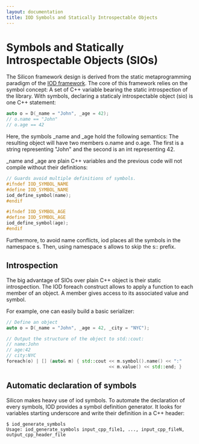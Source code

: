 ```yaml
---
layout: documentation
title: IOD Symbols and Statically Introspectable Objects
---
```


Symbols and  Statically Introspectable Objects (SIOs)
=============================

The Silicon framework design is derived from the static
metaprogramming paradigm of the [IOD
framework](https://github.com/matt-42/iod).  The core of this
framework relies on the symbol concept: A set of C++ variable
bearing the static introspection of the library. With symbols,
declaring a staticaly introspectable object (sio) is one C++
statement:

```c++
auto o = D(_name = "John", _age = 42);
// o.name == "John"
// o.age == 42
```

Here, the symbols _name and _age hold the following semantics:
The resulting object will have two members o.name and o.age. The
first is a string representing "John" and the second is an int
representing 42.

_name and _age are plain C++ variables and the previous code will not
compile without their definitions:

```c++
// Guards avoid multiple definitions of symbols.
#ifndef IOD_SYMBOL_NAME
#define IOD_SYMBOL_NAME
iod_define_symbol(name);
#endif

#ifndef IOD_SYMBOL_AGE
#define IOD_SYMBOL_AGE
iod_define_symbol(age);
#endif
```

Furthermore, to avoid name conflicts, iod places all the symbols in
the namespace s. Then, using namespace s allows to skip the s:: prefix.


## Introspection

The big advantage of SIOs over plain C++ object is their static
introspection. The IOD foreach construct allows to apply a function to
each member of an object. A member gives access to its associated
value and symbol.

For example, one can easily build a basic serializer:

```c++
// Define an object
auto o = D(_name = "John", _age = 42, _city = "NYC");

// Output the structure of the object to std::cout:
// name:John
// age:42
// city:NYC
foreach(o) | [] (auto& m) { std::cout << m.symbol().name() << ":"
                                      << m.value() << std::end; }

```

## Automatic declaration of symbols

Silicon makes heavy use of iod symbols. To automate the declaration of
every symbols, IOD provides a symbol definition generator. It looks
for variables starting underscore and write their definition in a
C++ header:

```
$ iod_generate_symbols
Usage: iod_generate_symbols input_cpp_file1, ..., input_cpp_fileN, output_cpp_header_file
```
